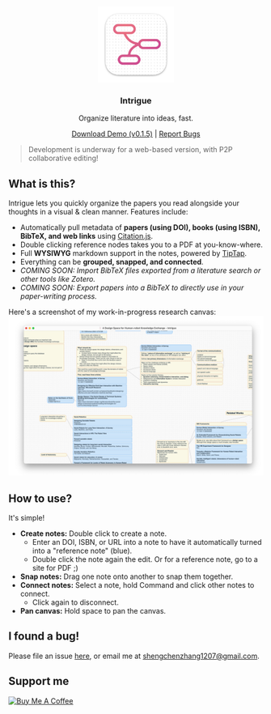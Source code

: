 <p align="center" style="pointer-events: none;">
  <img src="./build/icons/128x128@2x.png" width="150px">
</p>
<h3 align="center">Intrigue</h3>
<p align="center">Organize literature into ideas, fast.</p>
<p align="center">
  <a href="https://github.com/shaunabanana/intrigue/releases/tag/v0.1.5">Download Demo (v0.1.5)</a> | <a href="https://github.com/shaunabanana/intrigue/issues">Report Bugs</a>
</p>

> Development is underway for a web-based version, with P2P collaborative editing!

## What is this?
Intrigue lets you quickly organize the papers you read alongside your thoughts in a visual & clean manner.
Features include:
* Automatically pull metadata of **papers (using DOI), books (using ISBN), BibTeX, and web links** using [Citation.js](https://citation.js.org).
* Double clicking reference nodes takes you to a PDF at you-know-where.
* Full **WYSIWYG** markdown support in the notes, powered by [TipTap](https://www.tiptap.dev).
* Everything can be **grouped, snapped, and connected**.
* _COMING SOON: Import BibTeX files exported from a literature search or other tools like Zotero._
* _COMING SOON: Export papers into a BibTeX to directly use in your paper-writing process._

Here's a screenshot of my work-in-progress research canvas:
![A screenshot of the app.](./assets/screenshot.png)

## How to use?
It's simple!
* **Create notes:** Double click to create a note.
  * Enter an DOI, ISBN, or URL into a note to have it automatically turned into a "reference note" (blue).
  * Double click the note again the edit. Or for a reference note, go to a site for PDF ;)
* **Snap notes:** Drag one note onto another to snap them together.
* **Connect notes:** Select a note, hold Command and click other notes to connect.
  * Click again to disconnect.
* **Pan canvas:** Hold space to pan the canvas.

## I found a bug!
Please file an issue [here](https://github.com/shaunabanana/intrigue/issues), or email me at shengchenzhang1207@gmail.com.

## Support me
<a href="https://www.buymeacoffee.com/shengchen" target="_blank"><img src="https://cdn.buymeacoffee.com/buttons/default-orange.png" alt="Buy Me A Coffee" height="41" width="174"></a>
